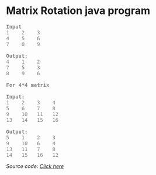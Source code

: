 # Matrix Rotation java program

<pre style="color : gray">
<b>Input</b>
1    2    3
4    5    6
7    8    9

<b>Output:</b>
4    1    2
7    5    3
8    9    6

<b>For 4*4 matrix</b>

<b>Input:</b>
1    2    3    4    
5    6    7    8
9    10   11   12
13   14   15   16

<b>Output:</b>
5    1    2    3
9    10   6    4
13   11   7    8
14   15   16   12
</pre>
 
 *Source code*:  [*Click here*](https://github.com/injusticescorpio/MatrixRotation/blob/master/matrixrotation.java)


